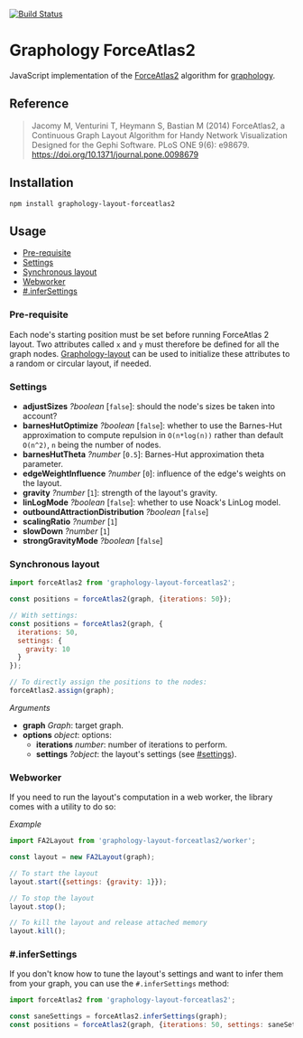 [![Build Status](https://travis-ci.org/graphology/graphology-layout-forceatlas2.svg)](https://travis-ci.org/graphology/graphology-layout-forceatlas2)

# Graphology ForceAtlas2

JavaScript implementation of the [ForceAtlas2](https://journals.plos.org/plosone/article?id=10.1371/journal.pone.0098679) algorithm for [graphology](https://graphology.github.io).

## Reference

> Jacomy M, Venturini T, Heymann S, Bastian M (2014) ForceAtlas2, a Continuous Graph Layout Algorithm for Handy Network Visualization Designed for the Gephi Software. PLoS ONE 9(6): e98679. https://doi.org/10.1371/journal.pone.0098679

## Installation

```
npm install graphology-layout-forceatlas2
```

## Usage

* [Pre-requisite](#pre-requisite)
* [Settings](#settings)
* [Synchronous layout](#synchronous-layout)
* [Webworker](#webworker)
* [#.inferSettings](#infersettings)

### Pre-requisite

Each node's starting position must be set before running ForceAtlas 2 layout. Two attributes called `x` and `y` must therefore be defined for all the graph nodes. [Graphology-layout](https://github.com/graphology/graphology-layout) can be used to initialize these attributes to a random or circular layout, if needed.

### Settings

* **adjustSizes** *?boolean* [`false`]: should the node's sizes be taken into account?
* **barnesHutOptimize** *?boolean* [`false`]: whether to use the Barnes-Hut approximation to compute repulsion in `O(n*log(n))` rather than default `O(n^2)`, `n` being the number of nodes.
* **barnesHutTheta** *?number* [`0.5`]: Barnes-Hut approximation theta parameter.
* **edgeWeightInfluence** *?number* [`0`]: influence of the edge's weights on the layout.
* **gravity** *?number* [`1`]: strength of the layout's gravity.
* **linLogMode** *?boolean* [`false`]: whether to use Noack's LinLog model.
* **outboundAttractionDistribution** *?boolean* [`false`]
* **scalingRatio** *?number* [`1`]
* **slowDown** *?number* [`1`]
* **strongGravityMode** *?boolean* [`false`]

### Synchronous layout

```js
import forceAtlas2 from 'graphology-layout-forceatlas2';

const positions = forceAtlas2(graph, {iterations: 50});

// With settings:
const positions = forceAtlas2(graph, {
  iterations: 50,
  settings: {
    gravity: 10
  }
});

// To directly assign the positions to the nodes:
forceAtlas2.assign(graph);
```

*Arguments*

* **graph** *Graph*: target graph.
* **options** *object*: options:
  - **iterations** *number*: number of iterations to perform.
  - **settings** *?object*: the layout's settings (see [#settings](#settings)).

### Webworker

If you need to run the layout's computation in a web worker, the library comes with a utility to do so:

*Example*

```js
import FA2Layout from 'graphology-layout-forceatlas2/worker';

const layout = new FA2Layout(graph);

// To start the layout
layout.start({settings: {gravity: 1}});

// To stop the layout
layout.stop();

// To kill the layout and release attached memory
layout.kill();
```

### #.inferSettings

If you don't know how to tune the layout's settings and want to infer them from your graph, you can use the `#.inferSettings` method:

```js
import forceAtlas2 from 'graphology-layout-forceatlas2';

const saneSettings = forceAtlas2.inferSettings(graph);
const positions = forceAtlas2(graph, {iterations: 50, settings: saneSettings});
```
